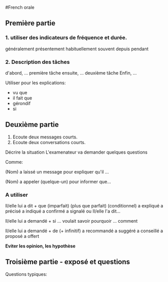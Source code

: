 #French orale

## Première partie

### 1. utiliser des indicateurs de fréquence et durée.

généralement
présentement
habituellement
souvent
depuis
pendant

### 2. Description des tâches

d'abord, ... première tâche
ensuite, ... deuxième tâche
Enfin, ...

Utiliser pour les explications:

* vu que
* il fait que
* gérondif
* si

## Deuxième partie

1. Ecoute deux messages courts.
2. Ecoute deux conversations courts.

Décrire la situation
L'examenateur va demander quelques questions

Comme:

(Nom) a laissé un message pour expliquer qu'il ...

(Nom) a appeler (quelque-un) pour informer que...

### A utiliser

Il/elle lui a dit       + que (imparfait) (plus que parfait) (conditionnel)
            a expliqué
            a précisé
            a indiqué
            a confirmé
            a signalé
ou
Il/elle l'a dit...


Il/elle lui a demandé  +  si ...
        voulait savoir    pourquoir ...
                          comment

Il/elle lui a demandé      + de (+ infinitif)
            a recommandé
            a suggéré
            a conseillé
            a proposé
            a offert

**Eviter les opinion, les hypothèse**

## Troisième partie - exposé et questions

Questions typiques:
